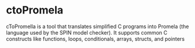 # ctoPromela
cToPromella is a tool that translates simplified C programs into Promela (the language used by the SPIN model checker). It supports common C constructs like functions, loops, conditionals, arrays, structs, and pointers
